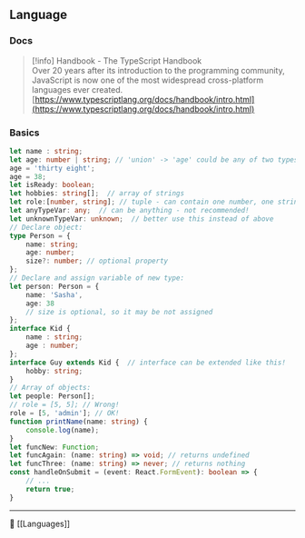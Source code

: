 ## Language
### Docs

> [!info] Handbook - The TypeScript Handbook  
> Over 20 years after its introduction to the programming community, JavaScript is now one of the most widespread cross-platform languages ever created.  
> [https://www.typescriptlang.org/docs/handbook/intro.html](https://www.typescriptlang.org/docs/handbook/intro.html)  
### Basics
```TypeScript
let name : string;
let age: number | string; // 'union' -> 'age' could be any of two types!
age = 'thirty eight';
age = 38;
let isReady: boolean;
let hobbies: string[];  // array of strings
let role:[number, string]; // tuple - can contain one number, one string
let anyTypeVar: any;  // can be anything - not recommended!
let unknownTypeVar: unknown;  // better use this instead of above
// Declare object:
type Person = {
    name: string;
    age: number;
    size?: number; // optional property
};
// Declare and assign variable of new type:
let person: Person = {
    name: 'Sasha',
    age: 38
    // size is optional, so it may be not assigned
};
interface Kid {
    name : string;
    age : number;
};
interface Guy extends Kid {  // interface can be extended like this!
    hobby: string;
}
// Array of objects:
let people: Person[];
// role = [5, 5]; // Wrong!
role = [5, 'admin']; // OK!
function printName(name: string) {
    console.log(name);
}
let funcNew: Function;
let funcAgain: (name: string) => void; // returns undefined
let funcThree: (name: string) => never; // returns nothing
const handleOnSubmit = (event: React.FormEvent): boolean => {
	// ...
	return true;
}
```

----
📂 [[Languages]]